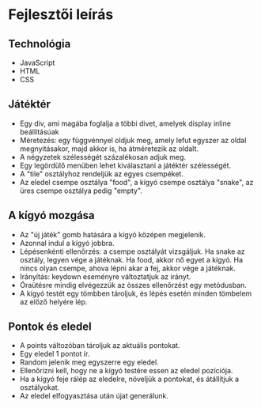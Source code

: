 # Fejlesztői leírás

## Technológia
* JavaScript
* HTML
* CSS

## Játéktér 

* Egy div, ami magába foglalja a többi divet, amelyek display inline beállításúak
* Méretezés: egy függvénnyel oldjuk meg, amely lefut egyszer az oldal megnyitásakor, 
majd akkor is, ha átméretezik az oldalt.
* A négyzetek szélességét százalékosan adjuk meg.
* Egy legördülő menüben lehet kiválasztani a játéktér szélességét.
* A "tile" osztályhoz rendeljük az egyes csempéket.
* Az eledel csempe osztálya "food", a kígyó csempe osztálya "snake", 
az üres csempe osztálya pedig "empty".

## A kígyó mozgása

* Az "új játék" gomb hatására a kígyó középen megjelenik.
* Azonnal indul a kígyó jobbra.
* Lépésenkénti ellenőrzés: a csempe osztályát vizsgáljuk.
    Ha snake az osztály, legyen vége a játéknak.
    Ha food, akkor nő egyet a kígyó.
    Ha nincs olyan csempe, ahova lépni akar a fej, akkor vége a játéknak.
* Irányítás: keydown eseményre változtatjuk az irányt.
* Óraütésre mindig elvégezzük az összes ellenőrzést egy metódusban.
* A kígyó testét egy tömbben tároljuk, és lépés esetén minden tömbelem az előző helyére lép.

## Pontok és eledel

* A points változóban tároljuk az aktuális pontokat.
* Egy eledel 1 pontot ír.
* Random jelenik meg egyszerre egy eledel.
* Ellenőrizni kell, hogy ne a kígyó testére essen az eledel pozíciója.
* Ha a kígyó feje rálép az eledelre, növeljük a pontokat, és átállítjuk a osztályokat.
* Az eledel elfogyasztása után újat generálunk.
